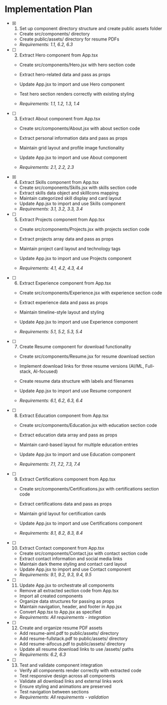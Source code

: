 # Implementation Plan

- [x] 1. Set up component directory structure and create public assets folder


  - Create src/components/ directory
  - Create public/assets/ directory for resume PDFs
  - _Requirements: 1.1, 6.2, 6.3_



- [ ] 2. Extract Hero component from App.tsx
  - Create src/components/Hero.jsx with hero section code
  - Extract hero-related data and pass as props
  - Update App.jsx to import and use Hero component
  - Test hero section renders correctly with existing styling


  - _Requirements: 1.1, 1.2, 1.3, 1.4_

- [ ] 3. Extract About component from App.tsx
  - Create src/components/About.jsx with about section code
  - Extract personal information data and pass as props


  - Maintain grid layout and profile image functionality
  - Update App.jsx to import and use About component
  - _Requirements: 2.1, 2.2, 2.3_

- [x] 4. Extract Skills component from App.tsx


  - Create src/components/Skills.jsx with skills section code
  - Extract skills data object and skillIcons mapping
  - Maintain categorized skill display and card layout
  - Update App.jsx to import and use Skills component
  - _Requirements: 3.1, 3.2, 3.3, 3.4_



- [ ] 5. Extract Projects component from App.tsx
  - Create src/components/Projects.jsx with projects section code
  - Extract projects array data and pass as props
  - Maintain project card layout and technology tags


  - Update App.jsx to import and use Projects component
  - _Requirements: 4.1, 4.2, 4.3, 4.4_

- [ ] 6. Extract Experience component from App.tsx
  - Create src/components/Experience.jsx with experience section code


  - Extract experience data and pass as props
  - Maintain timeline-style layout and styling
  - Update App.jsx to import and use Experience component
  - _Requirements: 5.1, 5.2, 5.3, 5.4_



- [ ] 7. Create Resume component for download functionality
  - Create src/components/Resume.jsx for resume download section
  - Implement download links for three resume versions (AI/ML, Full-stack, AI-focused)
  - Create resume data structure with labels and filenames
  - Update App.jsx to import and use Resume component


  - _Requirements: 6.1, 6.2, 6.3, 6.4_

- [ ] 8. Extract Education component from App.tsx
  - Create src/components/Education.jsx with education section code
  - Extract education data array and pass as props


  - Maintain card-based layout for multiple education entries
  - Update App.jsx to import and use Education component
  - _Requirements: 7.1, 7.2, 7.3, 7.4_

- [ ] 9. Extract Certifications component from App.tsx
  - Create src/components/Certifications.jsx with certifications section code


  - Extract certifications data and pass as props
  - Maintain grid layout for certification cards
  - Update App.jsx to import and use Certifications component
  - _Requirements: 8.1, 8.2, 8.3, 8.4_




- [ ] 10. Extract Contact component from App.tsx
  - Create src/components/Contact.jsx with contact section code
  - Extract contact information and social media links
  - Maintain dark theme styling and contact card layout
  - Update App.jsx to import and use Contact component
  - _Requirements: 9.1, 9.2, 9.3, 9.4, 9.5_

- [ ] 11. Update App.jsx to orchestrate all components
  - Remove all extracted section code from App.tsx
  - Import all created components
  - Organize data structures for passing as props
  - Maintain navigation, header, and footer in App.jsx
  - Convert App.tsx to App.jsx as specified
  - _Requirements: All requirements - integration_

- [ ] 12. Create and organize resume PDF assets
  - Add resume-aiml.pdf to public/assets/ directory
  - Add resume-fullstack.pdf to public/assets/ directory  
  - Add resume-aifocus.pdf to public/assets/ directory
  - Update all resume download links to use /assets/ paths
  - _Requirements: 6.2, 6.3_

- [ ] 13. Test and validate component integration
  - Verify all components render correctly with extracted code
  - Test responsive design across all components
  - Validate all download links and external links work
  - Ensure styling and animations are preserved
  - Test navigation between sections
  - _Requirements: All requirements - validation_
